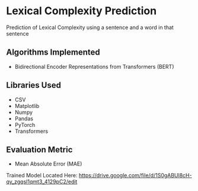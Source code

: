 # Lexical Complexity Prediction
Prediction of Lexical Complexity using a sentence and a word in that sentence <br>

## Algorithms Implemented
* Bidirectional Encoder Representations from Transformers (BERT)

## Libraries Used
* CSV
* Matplotlib
* Numpy
* Pandas
* PyTorch
* Transformers

## Evaluation Metric
* Mean Absolute Error (MAE)

Trained Model Located Here: https://drive.google.com/file/d/1S0gABUl8cH-qy_zgqsI1qmt3_4129pC2/edit
